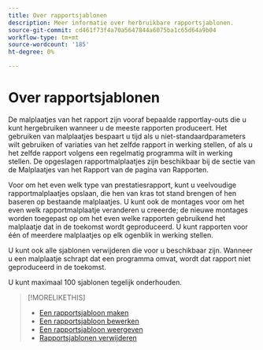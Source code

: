 ```yaml
---
title: Over rapportsjablonen
description: Meer informatie over herbruikbare rapportsjablonen.
source-git-commit: cd461f73f4a70a5647844a6075ba1c65d64a9b04
workflow-type: tm+mt
source-wordcount: '185'
ht-degree: 0%

---
```


# Over rapportsjablonen

De malplaatjes van het rapport zijn vooraf bepaalde rapportlay-outs die u kunt hergebruiken wanneer u de meeste rapporten produceert. Het gebruiken van malplaatjes bespaart u tijd als u niet-standaardparameters wilt gebruiken of variaties van het zelfde rapport in werking stellen, of als u het zelfde rapport volgens een regelmatig programma wilt in werking stellen. De opgeslagen rapportmalplaatjes zijn beschikbaar bij de sectie van de Malplaatjes van het Rapport van de pagina van Rapporten.

Voor om het even welk type van prestatiesrapport, kunt u veelvoudige rapportmalplaatjes opslaan, die hen van kras tot stand brengen of hen baseren op bestaande malplaatjes. U kunt ook de montages voor om het even welk rapportmalplaatje veranderen u creeerde; de nieuwe montages worden toegepast op om het even welke rapporten gebruikend het malplaatje dat in de toekomst wordt geproduceerd. U kunt rapporten voor één of meerdere malplaatjes op elk ogenblik in werking stellen.

U kunt ook alle sjablonen verwijderen die voor u beschikbaar zijn. Wanneer u een malplaatje schrapt dat een programma omvat, wordt dat rapport niet geproduceerd in de toekomst.

U kunt maximaal 100 sjablonen tegelijk onderhouden.

>[!MORELIKETHIS]
>
>* [Een rapportsjabloon maken](template-create.md)
>* [Een rapportsjabloon bewerken](template-edit.md)
>* [Een rapportsjabloon weergeven](template-view.md)
>* [Rapportsjablonen verwijderen](template-delete.md)

